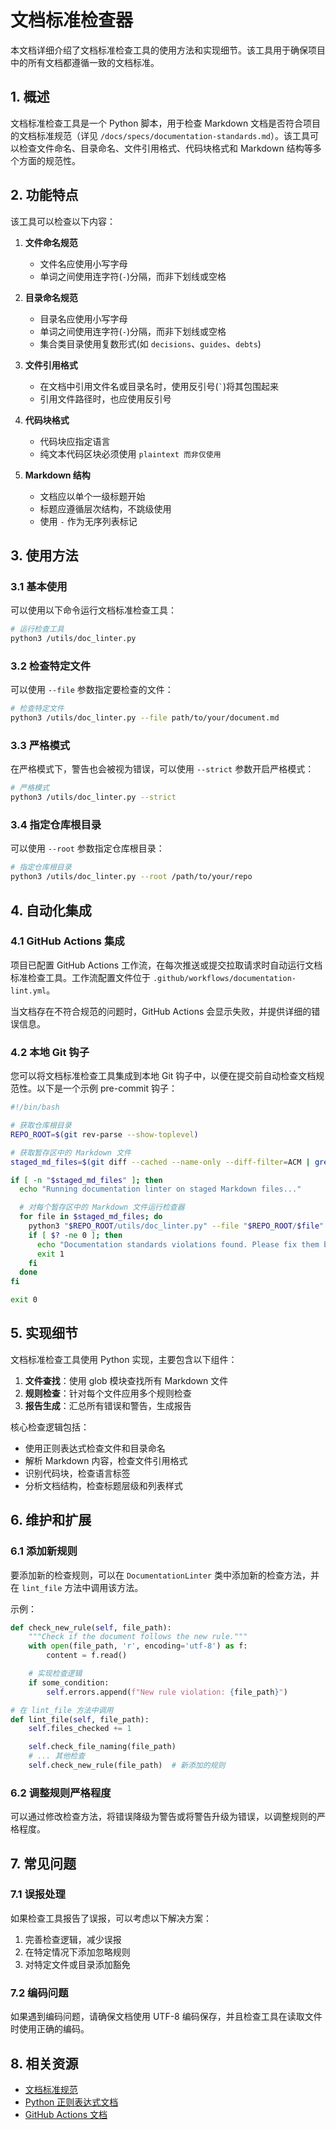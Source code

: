 # 文档标准检查器

本文档详细介绍了文档标准检查工具的使用方法和实现细节。该工具用于确保项目中的所有文档都遵循一致的文档标准。

## 1. 概述

文档标准检查工具是一个 Python 脚本，用于检查 Markdown 文档是否符合项目的文档标准规范（详见 `/docs/specs/documentation-standards.md`）。该工具可以检查文件命名、目录命名、文件引用格式、代码块格式和 Markdown 结构等多个方面的规范性。

## 2. 功能特点

该工具可以检查以下内容：

1. **文件命名规范**
   - 文件名应使用小写字母
   - 单词之间使用连字符(`-`)分隔，而非下划线或空格

2. **目录命名规范**
   - 目录名应使用小写字母
   - 单词之间使用连字符(`-`)分隔，而非下划线或空格
   - 集合类目录使用复数形式(如 `decisions`、`guides`、`debts`)

3. **文件引用格式**
   - 在文档中引用文件名或目录名时，使用反引号(`` ` ``)将其包围起来
   - 引用文件路径时，也应使用反引号

4. **代码块格式**
   - 代码块应指定语言
   - 纯文本代码区块必须使用 ```plaintext 而非仅使用```

5. **Markdown 结构**
   - 文档应以单个一级标题开始
   - 标题应遵循层次结构，不跳级使用
   - 使用 `-` 作为无序列表标记

## 3. 使用方法

### 3.1 基本使用

可以使用以下命令运行文档标准检查工具：

```bash
# 运行检查工具
python3 /utils/doc_linter.py
```

### 3.2 检查特定文件

可以使用 `--file` 参数指定要检查的文件：

```bash
# 检查特定文件
python3 /utils/doc_linter.py --file path/to/your/document.md
```

### 3.3 严格模式

在严格模式下，警告也会被视为错误，可以使用 `--strict` 参数开启严格模式：

```bash
# 严格模式
python3 /utils/doc_linter.py --strict
```

### 3.4 指定仓库根目录

可以使用 `--root` 参数指定仓库根目录：

```bash
# 指定仓库根目录
python3 /utils/doc_linter.py --root /path/to/your/repo
```

## 4. 自动化集成

### 4.1 GitHub Actions 集成

项目已配置 GitHub Actions 工作流，在每次推送或提交拉取请求时自动运行文档标准检查工具。工作流配置文件位于 `.github/workflows/documentation-lint.yml`。

当文档存在不符合规范的问题时，GitHub Actions 会显示失败，并提供详细的错误信息。

### 4.2 本地 Git 钩子

您可以将文档标准检查工具集成到本地 Git 钩子中，以便在提交前自动检查文档规范性。以下是一个示例 pre-commit 钩子：

```bash
#!/bin/bash

# 获取仓库根目录
REPO_ROOT=$(git rev-parse --show-toplevel)

# 获取暂存区中的 Markdown 文件
staged_md_files=$(git diff --cached --name-only --diff-filter=ACM | grep '\.md$')

if [ -n "$staged_md_files" ]; then
  echo "Running documentation linter on staged Markdown files..."

  # 对每个暂存区中的 Markdown 文件运行检查器
  for file in $staged_md_files; do
    python3 "$REPO_ROOT/utils/doc_linter.py" --file "$REPO_ROOT/$file"
    if [ $? -ne 0 ]; then
      echo "Documentation standards violations found. Please fix them before committing."
      exit 1
    fi
  done
fi

exit 0
```

## 5. 实现细节

文档标准检查工具使用 Python 实现，主要包含以下组件：

1. **文件查找**：使用 glob 模块查找所有 Markdown 文件
2. **规则检查**：针对每个文件应用多个规则检查
3. **报告生成**：汇总所有错误和警告，生成报告

核心检查逻辑包括：

- 使用正则表达式检查文件和目录命名
- 解析 Markdown 内容，检查文件引用格式
- 识别代码块，检查语言标签
- 分析文档结构，检查标题层级和列表样式

## 6. 维护和扩展

### 6.1 添加新规则

要添加新的检查规则，可以在 `DocumentationLinter` 类中添加新的检查方法，并在 `lint_file` 方法中调用该方法。

示例：

```python
def check_new_rule(self, file_path):
    """Check if the document follows the new rule."""
    with open(file_path, 'r', encoding='utf-8') as f:
        content = f.read()

    # 实现检查逻辑
    if some_condition:
        self.errors.append(f"New rule violation: {file_path}")

# 在 lint_file 方法中调用
def lint_file(self, file_path):
    self.files_checked += 1

    self.check_file_naming(file_path)
    # ... 其他检查
    self.check_new_rule(file_path)  # 新添加的规则
```

### 6.2 调整规则严格程度

可以通过修改检查方法，将错误降级为警告或将警告升级为错误，以调整规则的严格程度。

## 7. 常见问题

### 7.1 误报处理

如果检查工具报告了误报，可以考虑以下解决方案：

1. 完善检查逻辑，减少误报
2. 在特定情况下添加忽略规则
3. 对特定文件或目录添加豁免

### 7.2 编码问题

如果遇到编码问题，请确保文档使用 UTF-8 编码保存，并且检查工具在读取文件时使用正确的编码。

## 8. 相关资源

- [文档标准规范](/docs/specs/documentation-standards.md)
- [Python 正则表达式文档](https://docs.python.org/3/library/re.html)
- [GitHub Actions 文档](https://docs.github.com/en/actions)
